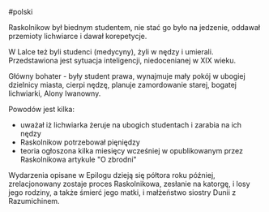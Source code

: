 #polski 

Raskolnikow był biednym studentem, nie stać go było na jedzenie, oddawał przemioty lichwiarce i dawał korepetycje.

W Lalce też byli studenci (medycyny), żyli w nędzy i umierali.
Przedstawiona jest sytuacja inteligencji, niedocenianej w XIX wieku.

Główny bohater - były student prawa, wynajmuje mały pokój w ubogiej dzielnicy miasta, cierpi nędzę, planuje zamordowanie starej, bogatej lichwiarki, Alony Iwanowny.

Powodów jest kilka:
- uważał iż lichwiarka żeruje na ubogich studentach i zarabia na ich nędzy
- Raskolnikow potrzebował pięniędzy
- teoria ogłoszona kilka miesięcy wcześniej w opublikowanym przez Raskolnikowa artykule "O zbrodni"

Wydarzenia opisane w Epilogu dzieją się półtora roku później, zrelacjonowany zostaje proces Raskolnikowa, zesłanie na katorgę, i losy jego rodziny, a także śmierć jego matki, i małżeństwo siostry Dunii z Razumichinem.
